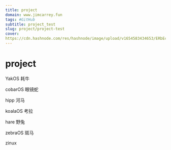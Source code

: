 ```yaml
---
title: project
domain: www.jimcarrey.fun
tags: #GitHub
subtitle: project_test
slug: project/project-test
cover:
https://cdn.hashnode.com/res/hashnode/image/upload/v1654583434653/ERbEcrWnT.jpg?auto=compress
---
```

# project

YakOS 耗牛

cobarOS 眼镜蛇

hipp 河马

koalaOS  考拉

hare 野兔

zebraOS 斑马

zinux

